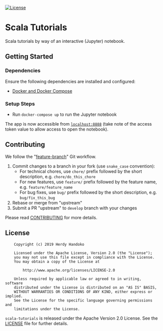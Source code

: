 [![License](https://img.shields.io/badge/license-Apache--2.0-brightgreen.svg)](LICENSE)

# Scala Tutorials

Scala tutorials by way of an interactive (Jupyter) notebook.

## Getting Started

### Dependencies

Ensure the following dependencies are installed and configured:

  - [Docker and Docker Compose]

### Setup Steps

  - Run `docker-compose up` to run the Jupyter notebook

The app is now accessible from [`localhost:8888`](http://localhost:8888) (take note of the access token value to allow access to open the notebook).

## Contributing

We follow the "[feature-branch]" Git workflow.

  1. Commit changes to a branch in your fork (use `snake_case` convention):
     - For technical chores, use `chore/` prefix followed by the short description, e.g. `chore/do_this_chore`
     - For new features, use `feature/` prefix followed by the feature name, e.g. `feature/feature_name`
     - For bug fixes, use `bug/` prefix followed by the short description, e.g. `bug/fix_this_bug`
  1. Rebase or merge from "upstream"
  1. Submit a PR "upstream" to `develop` branch with your changes

Please read [CONTRIBUTING] for more details.


## License

```
    Copyright (c) 2019 Herdy Handoko

    Licensed under the Apache License, Version 2.0 (the "License");
    you may not use this file except in compliance with the License.
    You may obtain a copy of the License at

        http://www.apache.org/licenses/LICENSE-2.0

    Unless required by applicable law or agreed to in writing, software
    distributed under the License is distributed on an "AS IS" BASIS,
    WITHOUT WARRANTIES OR CONDITIONS OF ANY KIND, either express or implied.
    See the License for the specific language governing permissions and
    limitations under the License.
```

`scala-tutorials` is released under the Apache Version 2.0 License. See the [LICENSE] file for further details.


[CONTRIBUTING]: https://github.com/hhandoko/scala-tutorials/blob/master/CONTRIBUTING.md
[Docker and Docker Compose]: https://docs.docker.com/compose/
[feature-branch]: http://nvie.com/posts/a-successful-git-branching-model/
[LICENSE]: https://github.com/hhandoko/scala-tutorials/blob/master/LICENSE
